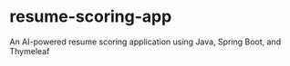 # resume-scoring-app
An AI-powered resume scoring application using Java, Spring Boot, and Thymeleaf
